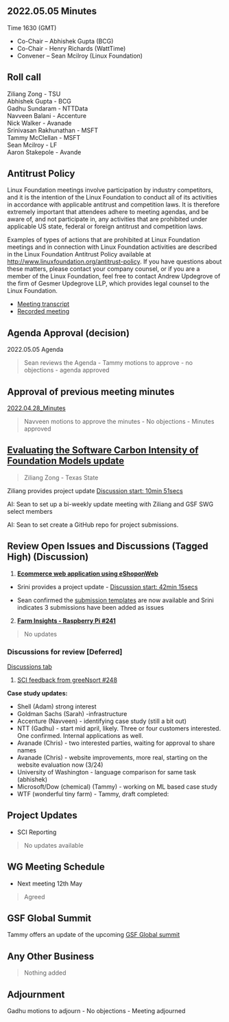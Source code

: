 ## 2022.05.05 Minutes

Time 1630 (GMT)

- Co-Chair – Abhishek Gupta (BCG)
- Co-Chair - Henry Richards (WattTime)
- Convener – Sean Mcilroy (Linux Foundation)

## Roll call

Ziliang Zong - TSU <br>
Abhishek Gupta - BCG<br>
Gadhu Sundaram - NTTData<br>
Navveen Balani - Accenture<br>
Nick Walker - Avanade<br>
Srinivasan Rakhunathan - MSFT<br>
Tammy McClellan - MSFT<br>
Sean Mcilroy - LF<br>
Aaron Stakepole - Avande<br>
  
## Antitrust Policy
Linux Foundation meetings involve participation by industry competitors, and it is the intention of the Linux Foundation to conduct 
all of its activities in accordance with applicable antitrust and competition laws. 
It is therefore extremely important that attendees adhere to meeting agendas, and be aware of, and not participate in, any activities 
that are prohibited under applicable US state, federal or foreign antitrust and competition laws.

Examples of types of actions that are prohibited at Linux Foundation meetings and in connection with Linux Foundation activities are 
described in the Linux Foundation Antitrust Policy available at http://www.linuxfoundation.org/antitrust-policy. 
If you have questions about these matters, please contact your company counsel, or if you are a member of the Linux Foundation, 
feel free to contact Andrew Updegrove of the firm of Gesmer Updegrove LLP, which provides legal counsel to the Linux Foundation.

- [Meeting transcript](https://docs.google.com/document/d/1WeRybJv8a8vunyRe9AawSqP0feVfe2PJ0KKiAGkI7kQ/edit?usp=sharing) 
- [Recorded meeting](https://docs.google.com/document/d/1WeRybJv8a8vunyRe9AawSqP0feVfe2PJ0KKiAGkI7kQ/edit?usp=sharing)

## Agenda Approval (decision) 

2022.05.05 Agenda

> Sean reviews the Agenda - Tammy motions to approve - no objections - agenda approved
  
## Approval of previous meeting minutes

[2022.04.28_Minutes](https://github.com/Green-Software-Foundation/standards_wg/blob/main/Agenda_Minutes/2022.04.28_Minutes.md) 

> Navveen motions to approve the minutes - No objections - Minutes approved

## [Evaluating the Software Carbon Intensity of Foundation Models update](https://docs.google.com/document/d/16bcRAyN9ZxVKNf1GkaIbDJXnxvIo7Goe/edit#heading=h.gjdgxs)

> Ziliang Zong - Texas State 

Ziliang provides project update [Discussion start: 10min 51secs](https://docs.google.com/document/d/1WeRybJv8a8vunyRe9AawSqP0feVfe2PJ0KKiAGkI7kQ/edit?usp=sharing)

AI: Sean to set up a bi-weekly update meeting with Ziliang and GSF SWG select members

AI: Sean to set create a GitHub repo for project submissions.

## Review Open Issues and Discussions (Tagged High) (Discussion)

1. **[Ecommerce web application using eShoponWeb](https://github.com/Green-Software-Foundation/software_carbon_intensity/issues/227)**

- Srini provides a project update - [Discussion start: 42min 15secs](https://docs.google.com/document/d/1WeRybJv8a8vunyRe9AawSqP0feVfe2PJ0KKiAGkI7kQ/edit?)

- Sean confirmed the [submission templates](https://github.com/Green-Software-Foundation/sci-data/issues/new/choose) are now available and Srini indicates 3 submissions have been added as issues

2. **[Farm Insights - Raspberry Pi #241](https://github.com/Green-Software-Foundation/software_carbon_intensity/issues/241)**

> No updates

### Discussions for review [Deferred]

[Discussions tab](https://github.com/Green-Software-Foundation/software_carbon_intensity/discussions)

1. [SCI feedback from greeNsort #248](https://github.com/Green-Software-Foundation/software_carbon_intensity/discussions/248)

**Case study updates:**

- Shell (Adam) strong interest
- Goldman Sachs (Sarah) -infrastructure
- Accenture (Navveen) - identifying case study (still a bit out) 
- NTT (Gadhu) - start mid april, likely. Three or four customers interested. One confirmed. Internal applications as well. 
- Avanade (Chris) - two interested parties, waiting for approval to share names
- Avanade (Chris) - website improvements, more real, starting on the website evaluation now (3/24)
- University of Washington - language comparison for same task (abhishek)
- Microsoft/Dow (chemical) (Tammy) - working on ML based case study
- WTF (wonderful tiny farm) - Tammy, draft completed: 

## Project Updates 

- SCI Reporting

> No updates available

## WG Meeting Schedule

- Next meeting 12th May
> Agreed

## GSF Global Summit

Tammy offers an update of the upcoming [GSF Global summit](https://summit.greensoftware.foundation/)

## Any Other Business

> Nothing added

## Adjournment
Gadhu motions to adjourn - No objections - Meeting adjourned

